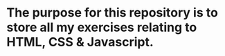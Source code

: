 # The purpose for this repository is to store all my exercises relating to HTML, CSS & Javascript. 
